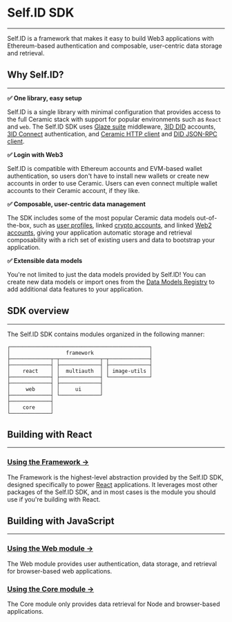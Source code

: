 # **Self.ID SDK**

---

Self.ID is a framework that makes it easy to build Web3 applications with Ethereum-based authentication and composable, user-centric data storage and retrieval.

## **Why Self.ID?**

---

**✅ One library, easy setup**

Self.ID is a single library with minimal configuration that provides access to the full Ceramic stack with support for popular environments such as `React` and `web`. The Self.ID SDK uses [Glaze suite](../glaze/index.md) middleware, [3ID DID](../../docs/advanced/standards/accounts/3id-did.md) accounts, [3ID Connect](../accounts/3id-did.md#3id-connect) authentication, and [Ceramic HTTP client](../core-clients/ceramic-http.md) and [DID JSON-RPC client](../core-clients/did-jsonrpc.md).

**✅ Login with Web3**

Self.ID is compatible with Ethereum accounts and EVM-based wallet authentication, so users don't have to install new wallets or create new accounts in order to use Ceramic. Users can even connect multiple wallet accounts to their Ceramic account, if they like.

**✅ Composable, user-centric data management**

The SDK includes some of the most popular Ceramic data models out-of-the-box, such as [user profiles](https://github.com/ceramicstudio/datamodels/tree/main/packages/identity-profile-basic), linked [crypto accounts](https://github.com/ceramicstudio/datamodels/tree/main/packages/identity-accounts-crypto), and linked [Web2 accounts](https://github.com/ceramicstudio/datamodels/tree/main/packages/identity-accounts-web), giving your application automatic storage and retrieval composability with a rich set of existing users and data to bootstrap your application.

**✅ Extensible data models**

You're not limited to just the data models provided by Self.ID! You can create new data models or import ones from the [Data Models Registry](https://github.com/ceramicstudio/datamodels) to add additional data features to your application.

## **SDK overview**

---

The Self.ID SDK contains modules organized in the following manner:

```
┌─────────────────────────────────────────────┐
│                  framework                  │
├─────────────┬─┬─────────────┬─┬─────────────┤
├─────────────┤ ├─────────────┤ ├─────────────┤
│    react    │ │  multiauth  │ │ image-utils │
├─────────────┤ ├─────────────┤ └─────────────┘
├─────────────┤ ├─────────────┤
│     web     │ │     ui      │
├─────────────┤ └─────────────┘
├─────────────┤
│    core     │
└─────────────┘
```

## **Building with React**

---

### [**Using the Framework →**](../../tools/self-id/framework.md)

The Framework is the highest-level abstraction provided by the Self.ID SDK, designed specifically to power [React](https://reactjs.org/) applications. It leverages most other packages of the Self.ID SDK, and in most cases is the module you should use if you're building with React.

<!-- ### [**Using the React module →**]()

The React module is used by the Framework module and provides React-specific components, hooks, and utility functions to help manage user authentication, data storage, and retrieval. Unless you have a specific reason to use this React module, you should consider using the Framework instead. -->

## **Building with JavaScript**

---

### [**Using the Web module →**](../../tools/self-id/write.md)

The Web module provides user authentication, data storage, and retrieval for browser-based web applications.

### [**Using the Core module →**](../../tools/self-id/read.md)

The Core module only provides data retrieval for Node and browser-based applications.
